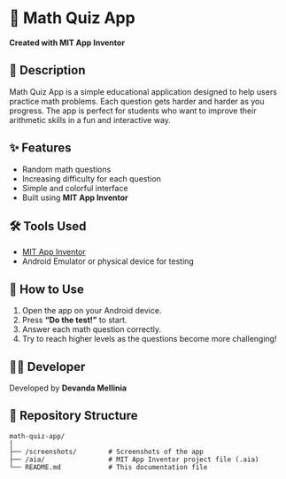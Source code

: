 # 🧮 Math Quiz App
**Created with MIT App Inventor**

## 📖 Description
Math Quiz App is a simple educational application designed to help users practice math problems. 
Each question gets harder and harder as you progress. 
The app is perfect for students who want to improve their arithmetic skills in a fun and interactive way.

## ✨ Features
- Random math questions  
- Increasing difficulty for each question  
- Simple and colorful interface  
- Built using **MIT App Inventor**

## 🛠️ Tools Used
- [MIT App Inventor](https://appinventor.mit.edu/)  
- Android Emulator or physical device for testing  

## 📱 How to Use
1. Open the app on your Android device.  
2. Press **“Do the test!”** to start.  
3. Answer each math question correctly.  
4. Try to reach higher levels as the questions become more challenging!  

## 👩‍💻 Developer
Developed by **Devanda Mellinia**

## 📂 Repository Structure
```
math-quiz-app/
│
├── /screenshots/        # Screenshots of the app
├── /aia/                # MIT App Inventor project file (.aia)
└── README.md            # This documentation file
```
